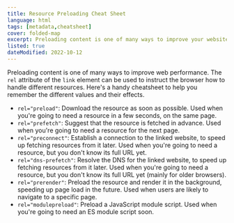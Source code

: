 ```yaml
---
title: Resource Preloading Cheat Sheet
language: html
tags: [metadata,cheatsheet]
cover: folded-map
excerpt: Preloading content is one of many ways to improve your website's performance.
listed: true
dateModified: 2022-10-12
---
```


Preloading content is one of many ways to improve web performance. The `rel` attribute of the `link` element can be used to instruct the browser how to handle different resources. Here's a handy cheatsheet to help you remember the different values and their effects.

- `rel="preload"`: Download the resource as soon as possible. Used when you're going to need a resource in a few seconds, on the same page.
- `rel="prefetch"`: Suggest that the resource is fetched in advance. Used when you're going to need a resource for the next page.
- `rel="preconnect"`: Establish a connection to the linked website, to speed up fetching resources from it later. Used when you're going to need a resource, but you don't know its full URL yet.
- `rel="dns-prefetch"`: Resolve the DNS for the linked website, to speed up fetching resources from it later. Used when you're going to need a resource, but you don't know its full URL yet (mainly for older browsers).
- `rel="prerender"`: Preload the resource and render it in the background, speeding up page load in the future. Used when users are likely to navigate to a specific page.
- `rel="modulepreload"`: Preload a JavaScript module script. Used when you're going to need an ES module script soon.
